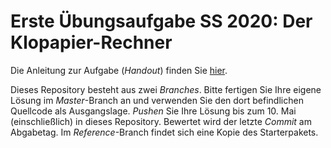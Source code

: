 # Erste Übungsaufgabe SS 2020: Der Klopapier-Rechner

Die Anleitung zur Aufgabe (*Handout*) finden Sie [hier](https://regensburger-forscher.de/mme/Aufgaben/SS20-01-Klopapierrechner/). 

Dieses Repository besteht aus zwei *Branches*. Bitte fertigen Sie Ihre eigene Lösung im *Master*-Branch an und verwenden Sie den dort befindlichen Quellcode als Ausgangslage. *Pushen* Sie Ihre Lösung bis zum 10. Mai (einschließlich) in dieses Repository. Bewertet wird der letzte *Commit* am Abgabetag. Im *Reference*-Branch findet sich eine Kopie des Starterpakets.